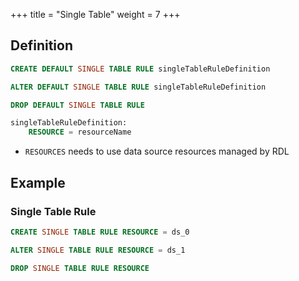 +++
title = "Single Table"
weight = 7
+++

## Definition

```sql
CREATE DEFAULT SINGLE TABLE RULE singleTableRuleDefinition

ALTER DEFAULT SINGLE TABLE RULE singleTableRuleDefinition

DROP DEFAULT SINGLE TABLE RULE

singleTableRuleDefinition:
    RESOURCE = resourceName
```
- `RESOURCES` needs to use data source resources managed by RDL


## Example

### Single Table Rule

```sql
CREATE SINGLE TABLE RULE RESOURCE = ds_0

ALTER SINGLE TABLE RULE RESOURCE = ds_1

DROP SINGLE TABLE RULE RESOURCE
```
